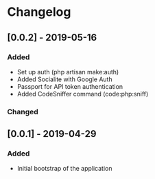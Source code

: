 # Changelog

## [0.0.2] - 2019-05-16
### Added
- Set up auth (php artisan make:auth)
- Added Socialite with Google Auth
- Passport for API token authentication
- Added CodeSniffer command (code:php:sniff)

### Changed

## [0.0.1] - 2019-04-29
### Added
- Initial bootstrap of the application
